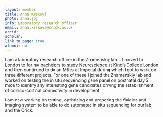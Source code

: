 ```yaml
---
layout: member
title: Anna Krsková
photo: anna.jpg
info: Laboratory research officer
email: anna.krskova@crick.ac.uk
orcid: 
scholar: 
link_to_page: true
alumni: no
---
```


I am a laboratory research officer in the Znamenskiy lab.
 
I moved to London to for my bachelors to study Neuroscience at King’s College London and then continued to do an MRes at Imperial during which I got to work on three different projects. 
For one of these I joined the Znamenskiy lab and worked on testing the in situ sequencing gene panel on postnatal day 5 mice to identify any interesting gene candidates driving the establishment of cortico-cortical connectivity in development. 

I am now working on testing, optimising and preparing the fluidics and imaging system to be able to do automated in situ sequencing for our lab and the Crick.   
